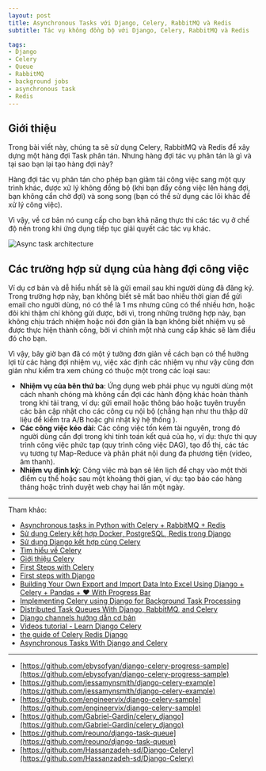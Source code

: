 ```yaml
---
layout: post
title: Asynchronous Tasks với Django, Celery, RabbitMQ và Redis
subtitle: Tác vụ không đồng bộ với Django, Celery, RabbitMQ và Redis

tags:
- Django
- Celery
- Queue
- RabbitMQ
- background jobs
- asynchronous task
- Redis
---
```


## Giới thiệu
Trong bài viết này, chúng ta sẽ sử dụng Celery, RabbitMQ và Redis để xây dựng một hàng đợi Task phân tán.
Nhưng hàng đợi tác vụ phân tán là gì và tại sao bạn lại tạo hàng đợi này?

Hàng đợi tác vụ phân tán cho phép bạn giảm tải công việc sang một quy trình khác, được xử lý không đồng bộ (khi bạn đẩy công việc lên hàng đợi, bạn không cần chờ đợi) và song song (bạn có thể sử dụng các lõi khác để xử lý công việc).

Vì vậy, về cơ bản nó cung cấp cho bạn khả năng thực thi các tác vụ ở chế độ nền trong khi ứng dụng tiếp tục giải quyết các tác vụ khác.

![Async task architecture](https://boxxv.github.io/img/posts/Django_Celery_Redis.jpg "Async task architecture")


## Các trường hợp sử dụng của hàng đợi công việc

Ví dụ cơ bản và dễ hiểu nhất sẽ là gửi email sau khi người dùng đã đăng ký. Trong trường hợp này, bạn không biết sẽ mất bao nhiêu thời gian để gửi email cho người dùng, nó có thể là 1 ms nhưng cũng có thể nhiều hơn, hoặc đôi khi thậm chí không gửi được, bởi vì, trong những trường hợp này, bạn không chịu trách nhiệm hoặc nói đơn giản là bạn không biết nhiệm vụ sẽ được thực hiện thành công, bởi vì chính một nhà cung cấp khác sẽ làm điều đó cho bạn.

Vì vậy, bây giờ bạn đã có một ý tưởng đơn giản về cách bạn có thể hưởng lợi từ các hàng đợi nhiệm vụ, việc xác định các nhiệm vụ như vậy cũng đơn giản như kiểm tra xem chúng có thuộc một trong các loại sau:

- **Nhiệm vụ của bên thứ ba**: Ứng dụng web phải phục vụ người dùng một cách nhanh chóng mà không cần đợi các hành động khác hoàn thành trong khi tải trang, ví dụ: gửi email hoặc thông báo hoặc tuyên truyền các bản cập nhật cho các công cụ nội bộ (chẳng hạn như thu thập dữ liệu để kiểm tra A/B hoặc ghi nhật ký hệ thống ).
- **Các công việc kéo dài**: Các công việc tốn kém tài nguyên, trong đó người dùng cần đợi trong khi tính toán kết quả của họ, ví dụ: thực thi quy trình công việc phức tạp (quy trình công việc DAG), tạo đồ thị, các tác vụ tương tự Map-Reduce và phân phát nội dung đa phương tiện (video, âm thanh).
- **Nhiệm vụ định kỳ**: Công việc mà bạn sẽ lên lịch để chạy vào một thời điểm cụ thể hoặc sau một khoảng thời gian, ví dụ: tạo báo cáo hàng tháng hoặc trình duyệt web chạy hai lần một ngày.


-----
Tham khảo:
- [Asynchronous tasks in Python with Celery + RabbitMQ + Redis](https://levelup.gitconnected.com/asynchronous-tasks-in-python-with-celery-rabbitmq-redis-480f6e506d76)
- [Sử dụng Celery kết hợp Docker, PostgreSQL, Redis trong Django](https://viblo.asia/p/su-dung-celery-ket-hop-docker-postgresql-redis-trong-django-bWrZnz99Zxw)
- [Sử dụng Django kết hợp cùng Celery](https://viblo.asia/p/su-dung-django-ket-hop-cung-celery-GrLZDwzwKk0)
- [Tìm hiểu về Celery](https://viblo.asia/p/tim-hieu-ve-celery-1VgZv4dr5Aw)
- [Giới thiệu Celery](https://viblo.asia/p/gioi-thieu-celery-maGK7mvBlj2)
- [First Steps with Celery](http://docs.celeryproject.org/en/latest/getting-started/first-steps-with-celery.html)
- [First steps with Django](http://docs.celeryproject.org/en/latest/django/first-steps-with-django.html)
- [Building Your Own Export and Import Data Into Excel Using Django + Celery + Pandas + ❤️ With Progress Bar](https://blog.devgenius.io/building-your-own-export-and-import-data-into-excel-using-django-celery-pandas-%EF%B8%8F-with-784fd688e328)
- [Implementing Celery using Django for Background Task Processing](https://www.botreetechnologies.com/blog/implementing-celery-using-django-for-background-task-processing/)
- [Distributed Task Queues With Django, RabbitMQ, and Celery](https://laptrinhx.com/distributed-task-queues-with-django-rabbitmq-and-celery-124689327/)
- [Django channels hướng dẫn cơ bản](https://viblo.asia/p/django-channels-huong-dan-co-ban-3Q75wEjeZWb)
- [Videos tutorial - Learn Django Celery](https://www.youtube.com/playlist?list=PLOLrQ9Pn6caz-6WpcBYxV84g9gwptoN20)
- [the guide of Celery Redis Django](https://www.codingforentrepreneurs.com/blog/celery-redis-django/)
- [Asynchronous Tasks With Django and Celery](https://realpython.com/asynchronous-tasks-with-django-and-celery/)

-----
- [https://github.com/ebysofyan/django-celery-progress-sample](https://github.com/ebysofyan/django-celery-progress-sample)
- [https://github.com/jessamynsmith/django-celery-example](https://github.com/jessamynsmith/django-celery-example)
- [https://github.com/engineervix/django-celery-sample](https://github.com/engineervix/django-celery-sample)
- [https://github.com/Gabriel-Gardin/celery_django](https://github.com/Gabriel-Gardin/celery_django)
- [https://github.com/reouno/django-task-queue](https://github.com/reouno/django-task-queue)
- [https://github.com/Hassanzadeh-sd/Django-Celery](https://github.com/Hassanzadeh-sd/Django-Celery)